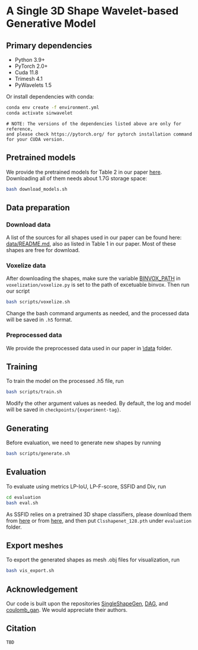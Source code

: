 # A Single 3D Shape Wavelet-based Generative Model

## Primary dependencies
- Python 3.9+
- PyTorch 2.0+
- Cuda 11.8
- Trimesh 4.1
- PyWavelets 1.5

Or install dependencies with conda:
```bash
conda env create -f environment.yml
conda activate sinwavelet
```
```angular2html
# NOTE: The versions of the dependencies listed above are only for reference, 
and please check https://pytorch.org/ for pytorch installation command for your CUDA version.
```

## Pretrained models
We provide the pretrained models for Table 2 in our paper [here](https://drive.google.com/file/d/1FXk0_AF6J1BMGLtqvv6csDByqvt0XlqS/view?usp=sharing). 
Downloading all of them needs about 1.7G storage space:
```bash
bash download_models.sh
```

## Data preparation
### Download data
A list of the sources for all shapes used in our paper can be found here: [data/README.md](data/README.md), 
also as listed in Table 1 in our paper. Most of these shapes are free for download.

### Voxelize data
After downloading the shapes, make sure the variable [BINVOX_PATH]() in `voxelization/voxelize.py` is set to the path 
of excetuable binvox. Then run our script
```bash
bash scripts/voxelize.sh
```
Change the bash command arguments as needed, and the processed data will be saved in `.h5` format.

### Preprocessed data
We provide the preprocessed data used in our paper in [\data](\data) folder.

## Training
To train the model on the processed .h5 file, run
```bash
bash scripts/train.sh 
```
Modify the other argument values as needed. By default, the log and model will be saved in `checkpoints/{experiment-tag}`.

## Generating
Before evaluation, we need to generate new shapes by running
```bash
bash scripts/generate.sh
```

## Evaluation
To evaluate using metrics LP-IoU, LP-F-score, SSFID and Div, run
```bash
cd evaluation
bash eval.sh
```
As SSFID relies on a pretrained 3D shape classifiers, please download them 
from [here](https://drive.google.com/file/d/1iIWqq9pRVnVVIE75VKtUlGpc9lrTsEHu/view?usp=sharing) or 
from [here](https://drive.google.com/file/d/1HjnDudrXsNY4CYhIGhH4Q0r3-NBnBaiC/view?usp=sharing), and then put
`Clsshapenet_128.pth` under `evaluation` folder.

## Export meshes
To export the generated shapes as mesh .obj files for visualization, run
```bash
bash vis_export.sh
```

## Acknowledgement
Our code is built upon the repositories [SingleShapeGen](https://github.com/ChrisWu1997/SingleShapeGen), 
[DAG](https://github.com/sutd-visual-computing-group/dag-gans), and [coulomb_gan](https://github.com/bioinf-jku/coulomb_gan). 
We would appreciate their authors.

## Citation
```angular2html
TBD
```


<!---
Image example: wavelet-v6/test_pywt_2D_morph_torch_multiscale.py
Shape example: wavelet-v6/test_pywt_3D_morph_torch.py
--->